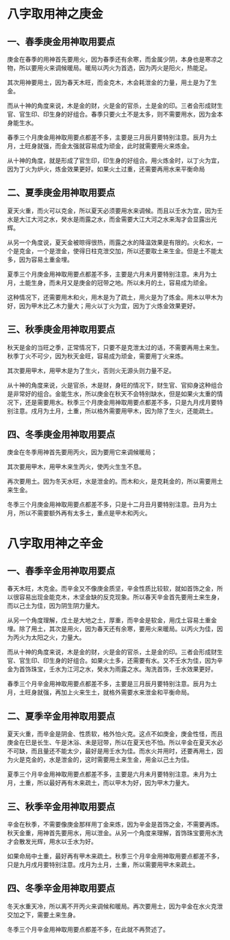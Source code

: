# 八字取用神之庚金

## 一、春季庚金用神取用要点

庚金在春季的用神首先要用火，因为春季还有余寒，而金属少阴，本身也是寒凉之物，所以要用火来调候暖局。暖局以丙火为首选，因为丙火是阳火，热能足。

其次用神要用土，因为春天木旺，而金克木，木会耗泄金的力量，用土是为了生金。

而从十神的角度来说，木是金的财，火是金的官杀，土是金的印。三者会形成财生官、官生印、印生身的好组合。春季只要火土不是太多，则不需要用水，因为金本身能生水。

春季三个月庚金用神取用要点都差不多，主要是三月辰月要特别注意。辰月为土月，土旺身就强，而金太强就容易成为顽金，此时就需要用火来炼金。

从十神的角度，就是形成了官生印，印生身的好组合。用火炼金时，以丁火为宜，因为丁火为炉火，炼金效果更好。如果火土过重，还需要再用水来平衡命局

## 二、夏季庚金用神取用要点

夏天火重，而火可以克金，所以夏天必须要用水来调候。而且以壬水为宜，因为壬水是大江大河之水，癸水是雨露之水，而金需要大江大河之水来淘才会显露出光辉。

从另一个角度说，夏天金被晾得很热，雨露之水的降温效果是有限的。火和水，一个是克金，一个是泄金，使得日柱克泄交加，所以还要取土来生金。但是土不能太多，因为容易土重金埋。

夏季三个月庚金用神取用要点都差不多，主要是六月未月要特别注意。未月为土月，土能生身，而未月又是庚金的冠带之地。所以未月的土，容易成为顽金。

这种情况下，还需要用木和火，用木是为了疏土，用火是为了炼金。用木以甲木为好，因为甲木比乙木力量大；用火以丁火为宜，因为丁火炼金效果更好。

## 三、秋季庚金用神取用要点

秋天是金的当旺之季，正常情况下，只要不是克泄太过的话，不需要再用土来生。秋季丁火不可少，因为秋天金旺，容易成为顽金，需要用丁火来炼。

其次要用甲木，用甲木是为了生火，否则火无源头则力量不足。

从十神的角度来说，火是官杀，木是财，身旺的情况下，财生官、官抑身这种组合是非常好的组合。金能生水，所以庚金在秋天不会特别缺水，但是如果火太重的情况下，还是需要用水。秋季三个月庚金用神取用要点都差不多，只是九月戌月要特别注意。戌月为土月，土重，所以格外需要用甲木，因为除了生火，还能疏土。

## 四、冬季庚金用神取用要点

庚金在冬季用神首先要用丙火，因为要用它来调候暖局；

其次要用甲木，用甲木来生丙火，使丙火生生不息。

再次要用土。因为冬天水旺，水是泄金的。而木和火，是克耗金的，所以需要用土来生金。

冬季三个月庚金用神取用要点都差不多，只是十二月丑月要特别注意。丑月为土月，所以不需要额外再有太多土，重点是甲木和丙火。

# 八字取用神之辛金

## 一、春季辛金用神取用要点

春天木旺，木克金。而辛金又不像庚金质坚，辛金性质比较软，就如首饰之金，所以很容易出现金能克木，木坚金缺的反克现象。所以春天辛金首先要用土来生身，而以己土为佳，因为阴生阴力量大。

从另一个角度理解，戊土是大地之土，厚重，而辛金是软金，用戊土容易土重金埋。除了用土，其次是用火，因为春天还有余寒，要用火来暖局。以丙火为佳，因为丙火为太阳之火，力量大。

而从十神的角度来说，木是金的财，火是金的官杀，土是金的印。三者会形成财生官、官生印、印生身的好组合。如果火土多，还需要有水。又不壬水为佳，因为辛金为首饰珠宝，壬水为江河之水，癸水为雨露之水。淘洗首饰，壬水效果更好。

春季三个月辛金用神取用要点都差不多，主要是三月辰月要特别注意。辰月为土月，土旺身就强，再加上火来生土，就格外需要水来泄金和平衡命局。

## 二、夏季辛金用神取用要点

夏天火重，而辛金是阴金、性质软，格外怕火克。这点不如庚金，庚金性怪，而且庚金在巳是长生、午是沐浴、未是冠带，所以在夏天也不怕。所以辛金在夏天水必不可缺，而且量还不能太少，最好是用壬水为佳。而水火并用时，还要再用土，因为火是克金的，水是泄金的，这时需要用土来生金，用金以己土为佳。

夏季三个月辛金用神取用要点都差不多，主要是六月未月要特别注意。未月为土月，土重，所以最好再有木来疏土，而以甲木为好，因为甲木力量大。

## 三、秋季辛金用神取用要点

辛金在秋季，不需要像庚金那样用丁金来炼，因为辛金是首饰之金，不需要再炼。秋天金重，用神首先要用水，用以泄金。从另一个角度来理解，首饰珠宝要用水洗才会散发光辉，用水以壬水为好。

如果命局中土重，最好再有甲木来疏土。秋季三个月辛金用神取用要点都差不多，只是九月戌月要特别注意。戌月为土月，土重，所以需要用甲木来疏土。

## 四、冬季辛金用神取用要点

冬天水重天冷，所以离不开丙火来调候和暖局。再次要用土，因为辛金在水火克泄交加之下，需要土来生身。

冬季三个月辛金用神取用要点都差不多，在此就不再赘述了。